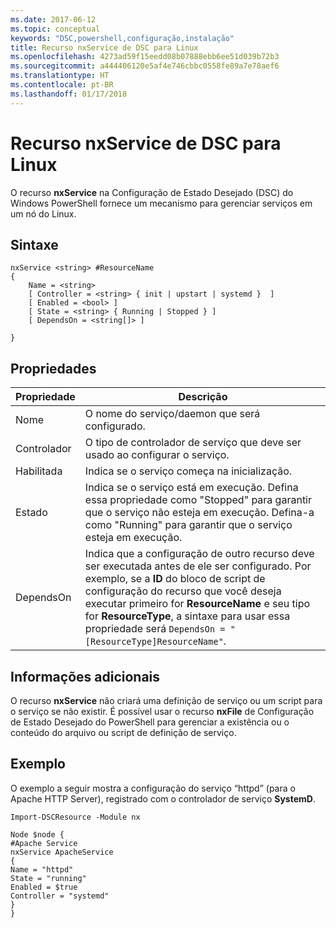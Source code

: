 ```yaml
---
ms.date: 2017-06-12
ms.topic: conceptual
keywords: "DSC,powershell,configuração,instalação"
title: Recurso nxService de DSC para Linux
ms.openlocfilehash: 4273ad59f15eedd08b07888ebb6ee51d039b72b3
ms.sourcegitcommit: a444406120e5af4e746cbbc0558fe89a7e78aef6
ms.translationtype: HT
ms.contentlocale: pt-BR
ms.lasthandoff: 01/17/2018
---
```

# <a name="dsc-for-linux-nxservice-resource"></a>Recurso nxService de DSC para Linux

O recurso **nxService** na Configuração de Estado Desejado (DSC) do Windows PowerShell fornece um mecanismo para gerenciar serviços em um nó do Linux.

## <a name="syntax"></a>Sintaxe

```
nxService <string> #ResourceName
{
    Name = <string>
    [ Controller = <string> { init | upstart | systemd }  ]
    [ Enabled = <bool> ]
    [ State = <string> { Running | Stopped } ]
    [ DependsOn = <string[]> ]

}
```

## <a name="properties"></a>Propriedades
|  Propriedade |  Descrição | 
|---|---|
| Nome| O nome do serviço/daemon que será configurado.| 
| Controlador| O tipo de controlador de serviço que deve ser usado ao configurar o serviço.| 
| Habilitada| Indica se o serviço começa na inicialização.| 
| Estado| Indica se o serviço está em execução. Defina essa propriedade como "Stopped" para garantir que o serviço não esteja em execução. Defina-a como "Running" para garantir que o serviço esteja em execução.| 
| DependsOn | Indica que a configuração de outro recurso deve ser executada antes de ele ser configurado. Por exemplo, se a **ID** do bloco de script de configuração do recurso que você deseja executar primeiro for **ResourceName** e seu tipo for **ResourceType**, a sintaxe para usar essa propriedade será `DependsOn = "[ResourceType]ResourceName"`.| 


## <a name="additional-information"></a>Informações adicionais

O recurso **nxService** não criará uma definição de serviço ou um script para o serviço se não existir. É possível usar o recurso **nxFile** de Configuração de Estado Desejado do PowerShell para gerenciar a existência ou o conteúdo do arquivo ou script de definição de serviço.

## <a name="example"></a>Exemplo

O exemplo a seguir mostra a configuração do serviço “httpd” (para o Apache HTTP Server), registrado com o controlador de serviço **SystemD**.

```
Import-DSCResource -Module nx 

Node $node {
#Apache Service
nxService ApacheService 
{
Name = "httpd"
State = "running"
Enabled = $true
Controller = "systemd"
}
}
```

